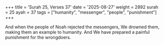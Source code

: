 +++
title = 'Surah 25, Verses 37'
date = '2025-08-27'
weight = 2892
surah = 25
ayah = 37
tags = ["humanity", "messenger", "people", "punishment"]
+++

And when the people of Noah rejected the messengers, We drowned them, making them an example to humanity. And We have prepared a painful punishment for the wrongdoers.